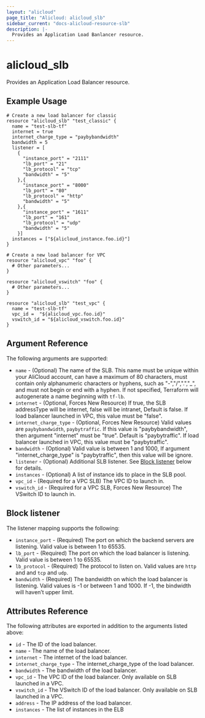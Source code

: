 ```yaml
---
layout: "alicloud"
page_title: "Alicloud: alicloud_slb"
sidebar_current: "docs-alicloud-resource-slb"
description: |-
  Provides an Application Load Banlancer resource.
---
```


# alicloud\_slb

Provides an Application Load Balancer resource.

## Example Usage

```
# Create a new load balancer for classic
resource "alicloud_slb" "test_classic" {
  name = "test-slb-tf"
  internet = true
  internet_charge_type = "paybybandwidth"
  bandwidth = 5
  listener = [
    {
      "instance_port" = "2111"
      "lb_port" = "21"
      "lb_protocol" = "tcp"
      "bandwidth" = "5"
    },{
      "instance_port" = "8000"
      "lb_port" = "80"
      "lb_protocol" = "http"
      "bandwidth" = "5"
    },{
      "instance_port" = "1611"
      "lb_port" = "161"
      "lb_protocol" = "udp"
      "bandwidth" = "5"
    }]
  instances = ["${alicloud_instance.foo.id}"]
}

# Create a new load balancer for VPC
resource "alicloud_vpc" "foo" {
  # Other parameters...
}

resource "alicloud_vswitch" "foo" {
  # Other parameters...
}

resource "alicloud_slb" "test_vpc" {
  name = "test-slb-tf"
  vpc_id =  "${alicloud_vpc.foo.id}"
  vswitch_id = "${alicloud_vswitch.foo.id}"
}
```

## Argument Reference

The following arguments are supported:

* `name` - (Optional) The name of the SLB. This name must be unique within your AliCloud account, can have a maximum of 80 characters, 
must contain only alphanumeric characters or hyphens, such as "-","/",".","_", and must not begin or end with a hyphen. If not specified, 
Terraform will autogenerate a name beginning with `tf-lb`.
* `internet` - (Optional, Forces New Resource) If true, the SLB addressType will be internet, false will be intranet, Default is false. If load balancer launched in VPC, this value must be "false".
* `internet_charge_type` - (Optional, Forces New Resource) Valid
  values are `paybybandwidth`, `paybytraffic`. If this value is "paybybandwidth", then argument "internet" must be "true". Default is "paybytraffic". If load balancer launched in VPC, this value must be "paybytraffic".
* `bandwidth` - (Optional) Valid
  value is between 1 and 1000, If argument "internet_charge_type" is "paybytraffic", then this value will be ignore.
* `listener` - (Optional) Additional SLB listener. See [Block listener](#block-listener) below for details.
* `instances` -  (Optional) A list of instance ids to place in the SLB pool.
* `vpc_id` -  (Required for a VPC SLB) The VPC ID to launch in.
* `vswitch_id` - (Required for a VPC SLB, Forces New Resource) The VSwitch ID to launch in.

## Block listener

The listener mapping supports the following:

* `instance_port` - (Required) The port on which the backend servers are listening. Valid value is between 1 to 65535.
* `lb_port` - (Required) The port on which the load balancer is listening. Valid value is between 1 to 65535.
* `lb_protocol` - (Required) The protocol to listen on. Valid values are `http` and and `tcp` and `udp`. 
* `bandwidth` - (Required) The bandwidth on which the load balancer is  listening. Valid values is -1 or between 1 and 1000. If -1, the bindwidth will haven’t upper limit.

## Attributes Reference

The following attributes are exported in addition to the arguments listed above:

* `id` - The ID of the load balancer.
* `name` - The name of the load balancer.
* `internet` - The internet of the load balancer.
* `internet_charge_type` - The internet_charge_type of the load balancer.
* `bandwidth` - The bandwidth of the load balancer.
* `vpc_id` - The VPC ID of the load balancer. Only available on SLB launched in a VPC.
* `vswitch_id` - The VSwitch ID of the load balancer. Only available on SLB launched in a VPC.
* `address` - The IP address of the load balancer.
* `instances` -  The list of instances in the ELB